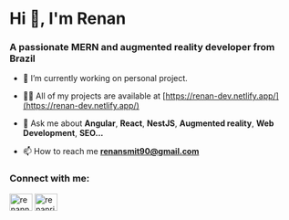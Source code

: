 <h1>Hi 👋, I'm Renan</h1>
<h3>A passionate MERN and augmented reality developer from Brazil</h3>

- 🔭 I’m currently working on personal project.

- 👨‍💻 All of my projects are available at [https://renan-dev.netlify.app/](https://renan-dev.netlify.app/)

- 💬 Ask me about **Angular**, **React**, **NestJS**, **Augmented reality**, **Web Development**, **SEO...**

- 📫 How to reach me **renansmit90@gmail.com**

<h3 align="left">Connect with me:</h3>
<p align="left">
<a href="https://linkedin.com/in/renanneves" target="blank"><img align="center" src="https://raw.githubusercontent.com/rahuldkjain/github-profile-readme-generator/master/src/images/icons/Social/linked-in-alt.svg" alt="renanneves" height="30" width="40" /></a>
<a href="https://stackoverflow.com/users/renanrider" target="blank"><img align="center" src="https://raw.githubusercontent.com/rahuldkjain/github-profile-readme-generator/master/src/images/icons/Social/stack-overflow.svg" alt="renanrider" height="30" width="40" /></a>
</p>
